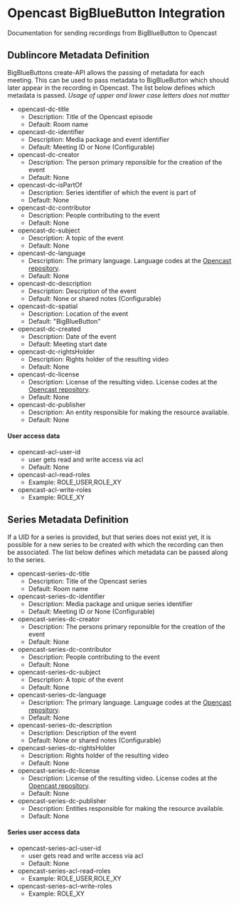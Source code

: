 # Opencast BigBlueButton Integration
Documentation for sending recordings from BigBlueButton to Opencast

Dublincore Metadata Definition
-------------------

BigBlueButtons create-API allows the passing of metadata for each meeting. This can be used to pass metadata to BigBlueButton which should later appear in the recording in Opencast. The list below defines which metadata is passed.
*Usage of upper and lower case letters does not matter*

- opencast-dc-title
    - Description: Title of the Opencast episode
    - Default: Room name
- opencast-dc-identifier
    - Description: Media package and event identifier
    - Default: Meeting ID or None (Configurable)
- opencast-dc-creator
    - Description: The person primary reponsible for the creation of the event
    - Default: None
- opencast-dc-isPartOf
    - Description: Series identifier of which the event is part of
    - Default: None
- opencast-dc-contributor
    - Description: People contributing to the event
    - Default: None
- opencast-dc-subject
    - Description: A topic of the event
    - Default: None
- opencast-dc-language
    - Description: The primary language. Language codes at the [Opencast repository](https://github.com/opencast/opencast/blob/develop/etc/listproviders/languages.properties).
    - Default: None
- opencast-dc-description
    - Description: Description of the event
    - Default: None or shared notes (Configurable)
- opencast-dc-spatial
    - Description: Location of the event
    - Default: "BigBlueButton"
- opencast-dc-created
    - Description: Date of the event
    - Default: Meeting start date
- opencast-dc-rightsHolder
    - Description: Rights holder of the resulting video
    - Default: None
- opencast-dc-license
    - Description: License of the resulting video. License codes at the [Opencast repository](https://github.com/opencast/opencast/blob/develop/etc/listproviders/licenses.properties).
    - Default: None
- opencast-dc-publisher
    - Description: An entity responsible for making the resource available.
    - Default: None


#### User access data

- opencast-acl-user-id
    - user gets read and write access via acl
    - Default: None
- opencast-acl-read-roles
    - Example: ROLE_USER,ROLE_XY
- opencast-acl-write-roles
    - Example: ROLE_XY


Series Metadata Definition
----------------

If a UID for a series is provided, but that series does not exist yet, it is possible for a new series to be created with which the recording can then be associated. The list below defines which metadata can be passed along to the series.

- opencast-series-dc-title
    - Description: Title of the Opencast series
    - Default: Room name
- opencast-series-dc-identifier
    - Description: Media package and unique series identifier
    - Default: Meeting ID or None (Configurable)
- opencast-series-dc-creator
    - Description: The persons primary reponsible for the creation of the event
    - Default: None
- opencast-series-dc-contributor
    - Description: People contributing to the event
    - Default: None
- opencast-series-dc-subject
    - Description: A topic of the event
    - Default: None
- opencast-series-dc-language
    - Description: The primary language. Language codes at the [Opencast repository](https://github.com/opencast/opencast/blob/develop/etc/listproviders/languages.properties).
    - Default: None
- opencast-series-dc-description
    - Description: Description of the event
    - Default: None or shared notes (Configurable)
- opencast-series-dc-rightsHolder
    - Description: Rights holder of the resulting video
    - Default: None
- opencast-series-dc-license
    - Description: License of the resulting video. License codes at the [Opencast repository](https://github.com/opencast/opencast/blob/develop/etc/listproviders/licenses.properties).
    - Default: None
- opencast-series-dc-publisher
    - Description: Entities responsible for making the resource available.
    - Default: None


#### Series user access data


- opencast-series-acl-user-id
    - user gets read and write access via acl
    - Default: None
- opencast-series-acl-read-roles
    - Example: ROLE_USER,ROLE_XY
- opencast-series-acl-write-roles
    - Example: ROLE_XY
